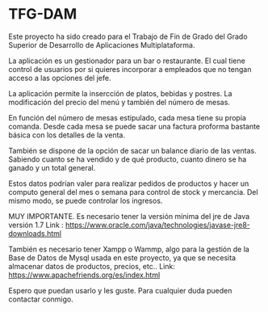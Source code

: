 # TFG-DAM
Este proyecto ha sido creado para el Trabajo de Fin de Grado del Grado Superior de Desarrollo de Aplicaciones Multiplataforma.

La aplicación es un gestionador para un bar o restaurante. El cual tiene control de usuarios por si quieres incorporar a empleados que no tengan acceso a las opciones del jefe.

La aplicación permite la insercción de platos, bebidas y postres. La modificación del precio del menú y también del número de mesas.

En función del número de mesas estipulado, cada mesa tiene su propia comanda. Desde cada mesa se puede sacar una factura proforma bastante básica con los detalles de la venta.

También se dispone de la opción de sacar un balance diario de las ventas. Sabiendo cuanto se ha vendido y de qué producto, cuanto dinero se ha ganado y un total general. 

Estos datos podrían valer para realizar pedidos de productos y hacer un computo general del mes o semana para control de stock y mercancia. 
Del mismo modo, se puede controlar los ingresos.

MUY IMPORTANTE. Es necesario tener la versión mínima del jre de Java versión 1.7 Link : https://www.oracle.com/java/technologies/javase-jre8-downloads.html

También es necesario tener Xampp o Wammp, algo para la gestión de la Base de Datos de Mysql usada en este proyecto, ya que se necesita almacenar datos de productos, precios, etc..
Link: https://www.apachefriends.org/es/index.html

Espero que puedan usarlo y les guste.
Para cualquier duda pueden contactar conmigo. 
